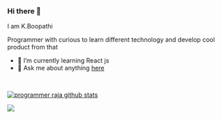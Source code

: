 ### Hi there 👋

<!--
**programmerraja/programmerraja** is a ✨ _special_ ✨ repository because its `README.md` (this file) appears on your GitHub profile.

Here are some ideas to get you started:

- 🔭 I’m currently working on ...
- 🌱 I’m currently learning ...
- 👯 I’m looking to collaborate on ...
- 🤔 I’m looking for help with ...
- 💬 Ask me about ...
- 📫 How to reach me: ...
- 😄 Pronouns: ...
- ⚡ Fun fact: ...
- 🔭 I’m currently working on <br>
-->
<p> I am K.Boopathi </p>
<p> Programmer with curious to learn different technology and develop cool product from that</p>


- 🌱 I’m currently learning React js<br>
- 💬 Ask me about anything [here](https://github.com/programmerraja/programmerraja/issues)

<br>

[![programmer raja github stats](https://github-readme-stats.vercel.app/api?username=programmerraja&show_icons=true&theme=radical)](https://github.com/programmerraja/github-readme-stats&show_icons=true&theme=radical)


<a href="https://github.com/programmerraja/github-readme-stats">
  <!-- Change the `github-readme-stats.anuraghazra1.vercel.app` to `github-readme-stats.vercel.app`  -->
  <img align="center" src="https://github-readme-stats.vercel.app/api/top-langs/?username=programmerraja&layout=compact&theme=radical" />
</a>
<!--
<a href="https://github.com/anuraghazra/github-readme-stats">
  <img align="center" src="https://github-readme-stats..vercel.app/api/pin/?username=programmerraja&repo=github-readme-stats&theme=radical" />
</a>    
<a href="https://github.com/anuraghazra/anuraghazra.github.io">
  <img align="center" src="https://github-readme-stats.vercel.app/api/pin/?username=programmerraja&repo=programmerraja.github.io&theme=radical" />
</a>-->
